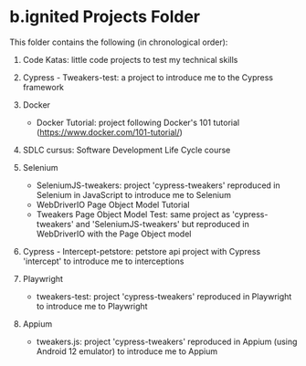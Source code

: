 # b.ignited Projects Folder

This folder contains the following (in chronological order):
1. Code Katas: little code projects to test my technical skills
2. Cypress - Tweakers-test: a project to introduce me to the Cypress framework
3. Docker

    - Docker Tutorial: project following Docker's 101 tutorial (https://www.docker.com/101-tutorial/) 

4. SDLC cursus: Software Development Life Cycle course
5. Selenium 

    - SeleniumJS-tweakers: project 'cypress-tweakers' reproduced in Selenium in JavaScript to introduce me to Selenium
    - WebDriverIO Page Object Model Tutorial
    - Tweakers Page Object Model Test: same project as 'cypress-tweakers' and 'SeleniumJS-tweakers' but reproduced in WebDriverIO with the Page Object model

6. Cypress - Intercept-petstore: petstore api project with Cypress 'intercept' to introduce me to interceptions

7. Playwright

    - tweakers-test: project 'cypress-tweakers' reproduced in Playwright to introduce me to Playwright

8. Appium

    - tweakers.js: project 'cypress-tweakers' reproduced in Appium (using Android 12 emulator) to introduce me to Appium
